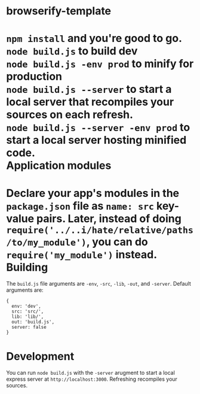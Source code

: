 browserify-template
===================
`npm install` and you're good to go.  
`node build.js` to build dev  
`node build.js -env prod` to minify for production  
`node build.js --server` to start a local server that recompiles your sources on each refresh.  
`node build.js --server -env prod` to start a local server hosting minified code.  
Application modules
===================
Declare your app's modules in the `package.json` file as `name: src` key-value pairs. Later, instead of doing `require('../..i/hate/relative/paths/to/my_module')`, you can do `require('my_module')` instead.
Building
========
The `build.js` file arguments are `-env`, `-src`, `-lib`, `-out`, and `-server`. Default arguments are:
```
{
  env: 'dev',
  src: 'src/',
  lib: 'lib/',
  out: 'build.js',
  server: false
}
```
Development
===========
You can run `node build.js` with the `-server` arugment to start a local express server at `http://localhost:3000`. Refreshing recompiles your sources.
